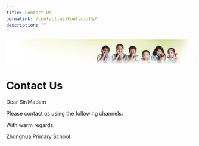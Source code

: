 ```yaml
---
title: Contact Us
permalink: /contact-us/Contact-Us/
description: ""
---
```

![](/images/Banner.jpg)

Contact Us
==========

Dear Sir/Madam

  

Please contact us using the following channels:

With warm regards,

Zhonghua Primary School